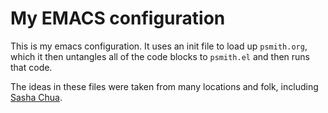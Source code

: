 # My EMACS configuration

This is my emacs configuration. It uses an init file to load up `psmith.org`, which it then untangles all of the code blocks to `psmith.el` and then runs that code.

The ideas in these files were taken from many locations and folk, including [Sasha Chua](http://pages.sachachua.com/.emacs.d/Sacha.html).
